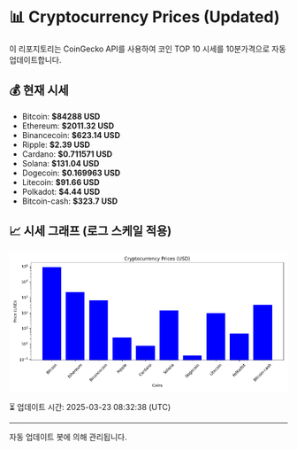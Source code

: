 
# 📊 Cryptocurrency Prices (Updated)

이 리포지토리는 CoinGecko API를 사용하여 코인 TOP 10 시세를 10분가격으로 자동 업데이트합니다.

## 💰 현재 시세
- Bitcoin: **$84288 USD**
- Ethereum: **$2011.32 USD**
- Binancecoin: **$623.14 USD**
- Ripple: **$2.39 USD**
- Cardano: **$0.711571 USD**
- Solana: **$131.04 USD**
- Dogecoin: **$0.169963 USD**
- Litecoin: **$91.66 USD**
- Polkadot: **$4.44 USD**
- Bitcoin-cash: **$323.7 USD**

## 📈 시세 그래프 (로그 스케일 적용)
![Crypto Prices](crypto_prices.png)

⏳ 업데이트 시간: 2025-03-23 08:32:38 (UTC)

---
자동 업데이트 봇에 의해 관리됩니다.
